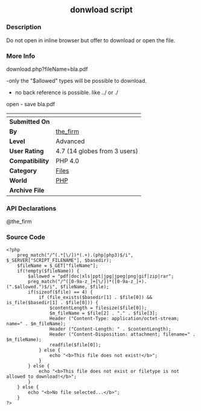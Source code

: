 ﻿<div align="center">

## donwload script


</div>

### Description

Do not open in inline browser but offer to download or open the file.
 
### More Info
 
download.php?fileName=bla.pdf

-only the "$allowed" types will be possible to download.

- no back reference is possible. like ../ or ./

open - save bla.pdf


<span>             |<span>
---                |---
**Submitted On**   |
**By**             |[the\_firm](https://github.com/Planet-Source-Code/PSCIndex/blob/master/ByAuthor/the-firm.md)
**Level**          |Advanced
**User Rating**    |4.7 (14 globes from 3 users)
**Compatibility**  |PHP 4\.0
**Category**       |[Files](https://github.com/Planet-Source-Code/PSCIndex/blob/master/ByCategory/files__8-2.md)
**World**          |[PHP](https://github.com/Planet-Source-Code/PSCIndex/blob/master/ByWorld/php.md)
**Archive File**   |[](https://github.com/Planet-Source-Code/the-firm-donwload-script__8-1833/archive/master.zip)

### API Declarations

@the_firm


### Source Code

```
<?php
	preg_match("/^(.*[\/])*(.+).(php|php3)$/i", $_SERVER["SCRIPT_FILENAME"], $basedir);
	$fileName = $_GET["fileName"];
	if(!empty($fileName)) {
		$allowed = "pdf|doc|xls|ppt|jpg|jpeg|png|gif|zip|rar";
		preg_match("/^([0-9a-z_]+[\/])*([0-9a-z_]+).(".$allowed.")$/i", $fileName, $file);
		if(sizeof($file) == 4) {
			if (file_exists($basedir[1] . $file[0]) && is_file($basedir[1] . $file[0])) {
				$contentLength = filesize($file[0]);
				$m_fileName = $file[2] . "." . $file[3];
				Header ("Content-Type: application/octet-stream; name=" . $m_fileName);
				Header ("Content-Length: " . $contentLength);
				Header ("Content-Disposition: attachment; filename=" . $m_fileName);
				readfile($file[0]);
			} else {
				echo "<b>This file does not exist!</b>";
			}
		} else {
			echo "<b>This file does not exist or filetype is not allowed to download!</b>";
		}
	} else {
		echo "<b>No file selected...</b>";
	}
?>
```

